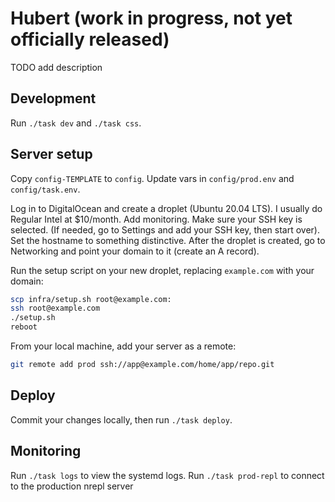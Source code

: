 # Hubert (work in progress, not yet officially released)

TODO add description

## Development

Run `./task dev` and `./task css`.

## Server setup

Copy `config-TEMPLATE` to `config`. Update vars in `config/prod.env` and
`config/task.env`.

Log in to DigitalOcean and create a droplet (Ubuntu 20.04 LTS). I usually do
Regular Intel at $10/month. Add monitoring. Make sure your SSH key is selected.
(If needed, go to Settings and add your SSH key, then start over). Set the
hostname to something distinctive. After the droplet is created, go to
Networking and point your domain to it (create an A record).

Run the setup script on your new droplet, replacing `example.com` with your
domain:

```bash
scp infra/setup.sh root@example.com:
ssh root@example.com
./setup.sh
reboot
```

From your local machine, add your server as a remote:

```bash
git remote add prod ssh://app@example.com/home/app/repo.git
```

## Deploy

Commit your changes locally, then run `./task deploy`.

## Monitoring

Run `./task logs` to view the systemd logs. Run `./task prod-repl` to connect
to the production nrepl server
